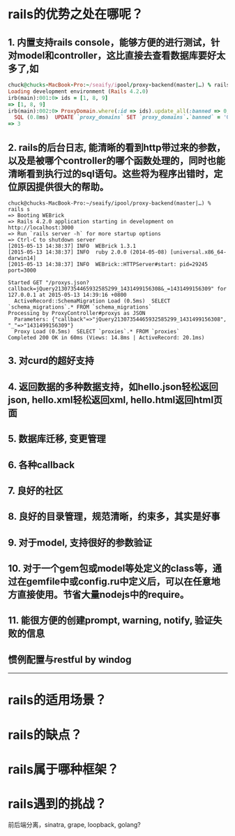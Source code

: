 # rails的优势之处在哪呢？
## 1. 内置支持rails console，能够方便的进行测试，针对model和controller，这比直接去查看数据库要好太多了,如
```ruby
chuck@chucks-MacBook-Pro:~/seaify/ipool/proxy-backend(master|…) % rails console  
Loading development environment (Rails 4.2.0)
irb(main):001:0> ids = [1, 8, 9]
=> [1, 8, 9]
irb(main):002:0> ProxyDomain.where(:id => ids).update_all(:banned => 0, :banned_time => nil)
  SQL (0.8ms)  UPDATE `proxy_domains` SET `proxy_domains`.`banned` = '0', `proxy_domains`.`banned_time` = NULL WHERE `proxy_domains`.`id` IN (1, 8, 9)
=> 3
```

## 2. rails的后台日志, 能清晰的看到http带过来的参数，以及是被哪个controller的哪个函数处理的，同时也能清晰看到执行过的sql语句。这些将为程序出错时，定位原因提供很大的帮助。
```log
chuck@chucks-MacBook-Pro:~/seaify/ipool/proxy-backend(master|…) % rails s  
=> Booting WEBrick
=> Rails 4.2.0 application starting in development on http://localhost:3000
=> Run `rails server -h` for more startup options
=> Ctrl-C to shutdown server
[2015-05-13 14:38:37] INFO  WEBrick 1.3.1
[2015-05-13 14:38:37] INFO  ruby 2.0.0 (2014-05-08) [universal.x86_64-darwin14]
[2015-05-13 14:38:37] INFO  WEBrick::HTTPServer#start: pid=29245 port=3000

Started GET "/proxys.json?callback=jQuery21307354465932585299_1431499156308&_=1431499156309" for 127.0.0.1 at 2015-05-13 14:39:16 +0800
  ActiveRecord::SchemaMigration Load (0.5ms)  SELECT `schema_migrations`.* FROM `schema_migrations`
Processing by ProxyController#proxys as JSON
  Parameters: {"callback"=>"jQuery21307354465932585299_1431499156308", "_"=>"1431499156309"}
  Proxy Load (0.5ms)  SELECT `proxies`.* FROM `proxies`
Completed 200 OK in 60ms (Views: 14.8ms | ActiveRecord: 20.1ms)
```

## 3. 对curd的超好支持


## 4. 返回数据的多种数据支持，如hello.json轻松返回json, hello.xml轻松返回xml, hello.html返回html页面


## 5. 数据库迁移, 变更管理

## 6. 各种callback

## 7. 良好的社区

## 8. 良好的目录管理，规范清晰，约束多，其实是好事

## 9. 对于model, 支持很好的参数验证

## 10. 对于一个gem包或model等处定义的class等，通过在gemfile中或config.ru中定义后，可以在任意地方直接使用。节省大量nodejs中的require。

## 11. 能很方便的创建prompt, warning, notify, 验证失败的信息

## 惯例配置与restful by windog



- - -


# rails的适用场景？

# rails的缺点？

# rails属于哪种框架？

# rails遇到的挑战？
前后端分离，sinatra, grape, loopback, golang?
